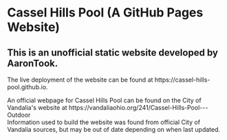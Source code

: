 # Cassel Hills Pool (A GitHub Pages Website)

<h2>This is an unofficial static website developed by AaronTook.</h2>
<p>The live deployment of the website can be found at https://cassel-hills-pool.github.io.</p>


<p>An official webpage for Cassel Hills Pool can be found on the City of Vandalia's website at https://vandaliaohio.org/241/Cassel-Hills-Pool---Outdoor
<br>Information used to build the website was found from official City of Vandalia sources, but may be out of date depending on when last updated.</p>

